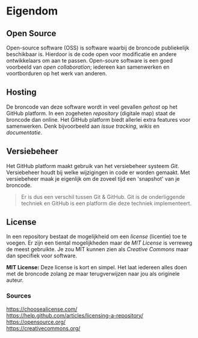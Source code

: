 # Eigendom

## Open Source
Open-source software (OSS) is software waarbij de broncode publiekelijk beschikbaar is. Hierdoor is de code open voor modificatie en andere ontwikkelaars om aan te passen. Open-soure software is een goed voorbeeld van *open collaboration*; iedereen kan samenwerken en voortborduren op het werk van anderen.

## Hosting
De broncode van deze software wordt in veel gevallen *gehost* op het GitHub platform. In een zogeheten *repository* (digitale map) staat de broncode dan online. Het GitHub platform biedt allerlei extra features voor samenwerken. Denk bijvoorbeeld aan *issue tracking*, *wikis* en *documentatie*.

## Versiebeheer
Het GitHub platform maakt gebruik van het versiebeheer systeem *Git*. Versiebeheer houdt bij welke wijzigingen in code er worden gemaakt. Met versiebeheer maak je eigenlijk om de zoveel tijd een 'snapshot' van je broncode.

> Er is dus een verschil tussen Git & GitHub. Git is de onderliggende techniek en GitHub is een platform die deze techniek implementeert.

## License
In een repository bestaat de mogelijkheid om een *license* (licentie) toe te voegen. Er zijn een tiental mogelijkheden maar de *MIT License* is verreweg de meest gebruikte.  Je zou MIT kunnen zien als *Creative Commons* maar dan specifiek voor software.

**MIT License:** Deze license is kort en simpel. Het laat iedereen alles doen met de broncode zolang ze maar terugverwijzen naar jou als originele auteur.


### Sources
https://choosealicense.com/  
https://help.github.com/articles/licensing-a-repository/  
https://opensource.org/  
https://creativecommons.org/